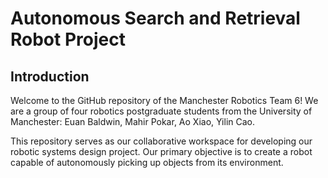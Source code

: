 # Autonomous Search and Retrieval Robot Project 

## Introduction

Welcome to the GitHub repository of the Manchester Robotics Team 6! We are a group of four robotics postgraduate students from the University of Manchester: Euan Baldwin, Mahir Pokar, Ao Xiao, Yilin Cao. 

This repository serves as our collaborative workspace for developing our robotic systems design project. Our primary objective is to create a robot capable of autonomously picking up objects from its environment.
